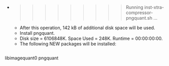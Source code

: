 * >>>>>>>>> Running inst-xtra-compressor-pngquant.sh ...
  * After this operation, 142 kB of additional disk space will be used.
  * Install pngquant.
  * Disk size = 6106848K. Space Used = 248K. Runtime = 00:00:00:00.
  * The following NEW packages will be installed:
  ```bash
libimagequant0 pngquant
  ```
